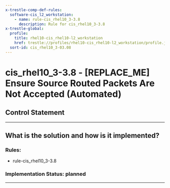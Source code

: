 ```yaml
---
x-trestle-comp-def-rules:
  software-cis_l2_workstation:
    - name: rule-cis_rhel10_3-3.8
      description: Rule for cis_rhel10_3-3.8
x-trestle-global:
  profile:
    title: rhel10-cis_rhel10-l2_workstation
    href: trestle://profiles/rhel10-cis_rhel10-l2_workstation/profile.json
  sort-id: cis_rhel10_3-03.08
---
```


# cis_rhel10_3-3.8 - \[REPLACE_ME\] Ensure Source Routed Packets Are Not Accepted (Automated)

## Control Statement

______________________________________________________________________

## What is the solution and how is it implemented?

<!-- For implementation status enter one of: implemented, partial, planned, alternative, not-applicable -->

<!-- Note that the list of rules under ### Rules: is read-only and changes will not be captured after assembly to JSON -->

<!-- Add control implementation description here for control: cis_rhel10_3-3.8 -->

### Rules:

  - rule-cis_rhel10_3-3.8

### Implementation Status: planned

______________________________________________________________________
